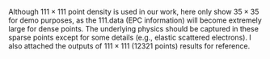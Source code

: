 Although $111 \times 111$ point density is used in our work, here only show $35 \times 35$ for demo purposes, as the 111.data (EPC information) will become extremely large for dense points. The underlying physics should be captured in these sparse points except for some details (e.g., elastic scattered electrons). I also attached the outputs of $111 \times 111$ (12321 points) results for reference. 


